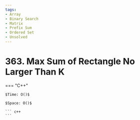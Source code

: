 ```yaml
---
tags:
- Array
- Binary Search
- Matrix
- Prefix Sum
- Ordered Set
- Unsolved
---
```



# 363. Max Sum of Rectangle No Larger Than K

=== "C++"

    $Time: O()$

    $Space: O()$

    ``` c++
    ```